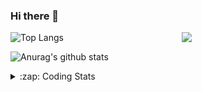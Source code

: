 ### Hi there 👋

<!--
**tao8687/tao8687** is a ✨ _special_ ✨ repository because its `README.md` (this file) appears on your GitHub profile.

Here are some ideas to get you started:

- 🔭 I’m currently working on ...
- 🌱 I’m currently learning ...
- 👯 I’m looking to collaborate on ...
- 🤔 I’m looking for help with ...
- 💬 Ask me about ...
- 📫 How to reach me: ...
- 😄 Pronouns: ...
- ⚡ Fun fact: ...
-->

<img align='right' src="https://media.giphy.com/media/M9gbBd9nbDrOTu1Mqx/giphy.gif" width="230">

![Top Langs](https://github-readme-stats.vercel.app/api/top-langs/?username=tao8687&layout=compact&title_color=23238E&text_color=A67D3D)

![Anurag's github stats](https://github-readme-stats.vercel.app/api?username=tao8687&show_icons=true&&text_color=A67D3D&title_color=23238E&show_icons=false&count_private=true&hide=stars)

<details>
  <summary>:zap: Coding Stats</summary>
  <b>
<!--START_SECTION:waka-->
![Profile Views](http://img.shields.io/badge/Profile%20Views-1-blue)

**🐱 My Github Data** 

> 🏆 129 Contributions in the Year 2021
 > 
> 📦 880.8 kB Used in Github's Storage 
 > 
> 🚫 Not Opted to Hire
 > 
> 📜 44 Public Repositories 
 > 
> 🔑 19 Private Repositories  
 > 
**I'm an Early 🐤** 

```text
🌞 Morning    132 commits    ████████████░░░░░░░░░░░░░   51.16% 
🌆 Daytime    65 commits     ██████░░░░░░░░░░░░░░░░░░░   25.19% 
🌃 Evening    52 commits     █████░░░░░░░░░░░░░░░░░░░░   20.16% 
🌙 Night      9 commits      ░░░░░░░░░░░░░░░░░░░░░░░░░   3.49%

```
📅 **I'm Most Productive on Friday** 

```text
Monday       41 commits     ████░░░░░░░░░░░░░░░░░░░░░   15.89% 
Tuesday      33 commits     ███░░░░░░░░░░░░░░░░░░░░░░   12.79% 
Wednesday    48 commits     ████░░░░░░░░░░░░░░░░░░░░░   18.6% 
Thursday     40 commits     ████░░░░░░░░░░░░░░░░░░░░░   15.5% 
Friday       53 commits     █████░░░░░░░░░░░░░░░░░░░░   20.54% 
Saturday     22 commits     ██░░░░░░░░░░░░░░░░░░░░░░░   8.53% 
Sunday       21 commits     ██░░░░░░░░░░░░░░░░░░░░░░░   8.14%

```


📊 **This Week I Spent My Time On** 

```text
⌚︎ Time Zone: Asia/Shanghai

💬 Programming Languages: 
C++                      56 mins             █████████████████████████   99.94% 
C                        0 secs              ░░░░░░░░░░░░░░░░░░░░░░░░░   0.06%

🔥 Editors: 
VS Code                  56 mins             █████████████████████████   100.0%

🐱‍💻 Projects: 
postion                  56 mins             █████████████████████████   99.94% 
Unknown Project          0 secs              ░░░░░░░░░░░░░░░░░░░░░░░░░   0.06%

💻 Operating System: 
Linux                    56 mins             █████████████████████████   100.0%

```

**I Mostly Code in C++** 

```text
C++                      9 repos             █████████░░░░░░░░░░░░░░░░   37.5% 
C                        6 repos             ██████░░░░░░░░░░░░░░░░░░░   25.0% 
Python                   4 repos             ████░░░░░░░░░░░░░░░░░░░░░   16.67% 
Shell                    2 repos             ██░░░░░░░░░░░░░░░░░░░░░░░   8.33% 
Makefile                 1 repo              █░░░░░░░░░░░░░░░░░░░░░░░░   4.17%

```


**Timeline**

![Chart not found](https://raw.githubusercontent.com/tao8687/tao8687/master/charts/bar_graph.png) 


<!--END_SECTION:waka-->
</details>
